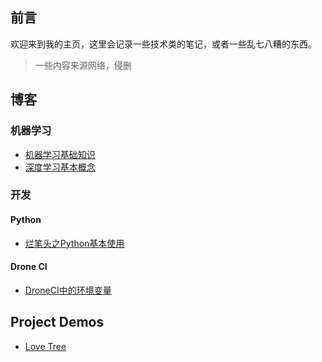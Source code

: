 ## 前言

欢迎来到我的主页，这里会记录一些技术类的笔记，或者一些乱七八糟的东西。

> 一些内容来源网络，侵删

## 博客

### 机器学习

- [机器学习基础知识](./posts/MachineLearning/ML-Basements.md)
- [深度学习基本概念](./posts/MachineLearning/DL-Basements.md)

### 开发

#### Python

- [烂笔头之Python基本使用](./posts/Development/Python/python_basic.md)

#### Drone CI

- [DroneCI中的环境变量](./posts/Development/DroneCI/DroneCI_envs.md)



## Project Demos

- [Love Tree](https://ijackchiang.github.io/LoveTree/)

